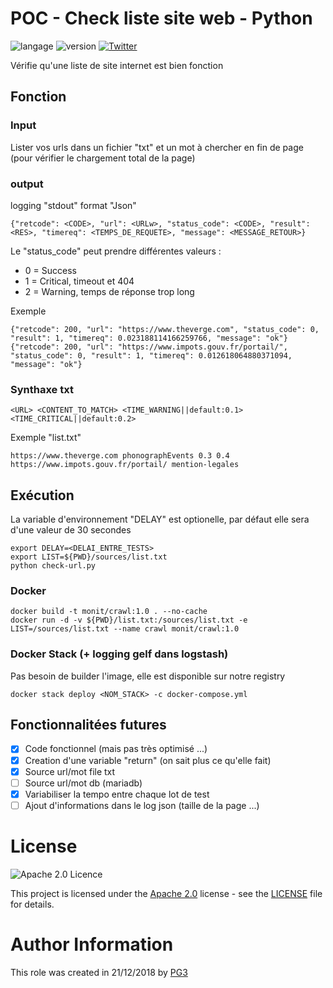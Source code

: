 # POC - Check liste site web - Python

![langage](https://img.shields.io/badge/Langage-Python-green.svg) 
![version](https://img.shields.io/badge/version-Alpha-red.svg)
[![Twitter](https://img.shields.io/twitter/follow/pg3io.svg?style=social)](https://twitter.com/intent/follow?screen_name=pg3io)

Vérifie qu'une liste de site internet est bien fonction

## Fonction
### Input
Lister vos urls dans un fichier "txt" et un mot à chercher en fin de page (pour vérifier le chargement total de la page)

### output
logging "stdout" format "Json"
```
{"retcode": <CODE>, "url": <URLw>, "status_code": <CODE>, "result": <RES>, "timereq": <TEMPS_DE_REQUETE>, "message": <MESSAGE_RETOUR>}
```
Le "status_code" peut prendre différentes valeurs :
* 0 = Success
* 1 = Critical, timeout et 404
* 2 = Warning, temps de réponse trop long

Exemple
```
{"retcode": 200, "url": "https://www.theverge.com", "status_code": 0, "result": 1, "timereq": 0.023188114166259766, "message": "ok"}
{"retcode": 200, "url": "https://www.impots.gouv.fr/portail/", "status_code": 0, "result": 1, "timereq": 0.012618064880371094, "message": "ok"}
```

### Synthaxe txt
```
<URL> <CONTENT_TO_MATCH> <TIME_WARNING||default:0.1> <TIME_CRITICAL||default:0.2>
```

Exemple "list.txt"
```
https://www.theverge.com phonographEvents 0.3 0.4
https://www.impots.gouv.fr/portail/ mention-legales
```

## Exécution
La variable d'environnement "DELAY" est optionelle, par défaut elle sera d'une valeur de 30 secondes
```
export DELAY=<DELAI_ENTRE_TESTS>
export LIST=${PWD}/sources/list.txt
python check-url.py
```

### Docker
```
docker build -t monit/crawl:1.0 . --no-cache
docker run -d -v ${PWD}/list.txt:/sources/list.txt -e LIST=/sources/list.txt --name crawl monit/crawl:1.0
```
### Docker Stack (+ logging gelf dans logstash)
Pas besoin de builder l'image, elle est disponible sur notre registry
```
docker stack deploy <NOM_STACK> -c docker-compose.yml
```

## Fonctionnalitées futures
- [x] Code fonctionnel (mais pas très optimisé ...)
- [x] Creation d'une variable "return" (on sait plus ce qu'elle fait)
- [x] Source url/mot file txt
- [ ] Source url/mot db (mariadb)
- [x] Variabiliser la tempo entre chaque lot de test
- [ ] Ajout d'informations dans le log json (taille de la page ...)

# License

![Apache 2.0 Licence](https://img.shields.io/hexpm/l/plug.svg)

This project is licensed under the [Apache 2.0](https://www.apache.org/licenses/LICENSE-2.0) license - see the [LICENSE](LICENSE) file for details.

# Author Information
This role was created in 21/12/2018 by [PG3](https://pg3.io)

